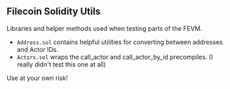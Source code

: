 ## Filecoin Solidity Utils

Libraries and helper methods used when testing parts of the FEVM.

* `Address.sol` contains helpful utilities for converting between addresses and Actor IDs.
* `Actors.sol` wraps the call_actor and call_actor_by_id precompiles. (I really didn't test this one at all)

Use at your own risk!
